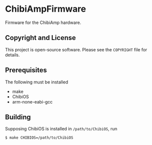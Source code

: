 # ChibiAmpFirmware

Firmware for the ChibiAmp hardware.

## Copyright and License

This project is open-source software. Please see the `COPYRIGHT` file for
details.

## Prerequisites

The following must be installed

 - make
 - ChibiOS
 - arm-none-eabi-gcc

## Building

Supposing ChibiOS is installed in `/path/to/ChibiOS`, run

    $ make CHIBIOS=/path/to/ChibiOS
